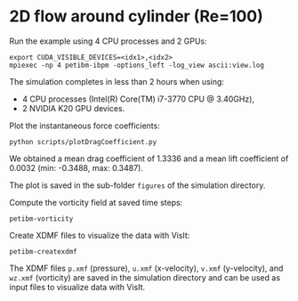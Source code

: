 # 2D flow around cylinder (Re=100)

Run the example using 4 CPU processes and 2 GPUs:

```
export CUDA_VISIBLE_DEVICES=<idx1>,<idx2>
mpiexec -np 4 petibm-ibpm -options_left -log_view ascii:view.log
```

The simulation completes in less than 2 hours when using:
- 4 CPU processes (Intel(R) Core(TM) i7-3770 CPU @ 3.40GHz),
- 2 NVIDIA K20 GPU devices.

Plot the instantaneous force coefficients:

```
python scripts/plotDragCoefficient.py
```

We obtained a mean drag coefficient of 1.3336 and a mean lift coefficient of
0.0032 (min: -0.3488, max: 0.3487).

The plot is saved in the sub-folder `figures` of the simulation directory.

Compute the vorticity field at saved time steps:

```
petibm-vorticity
```

Create XDMF files to visualize the data with VisIt:

```
petibm-createxdmf
```

The XDMF files `p.xmf` (pressure), `u.xmf` (x-velocity), `v.xmf` (y-velocity),
and `wz.xmf` (vorticity) are saved in the simulation directory and can be used
as input files to visualize data with VisIt.
